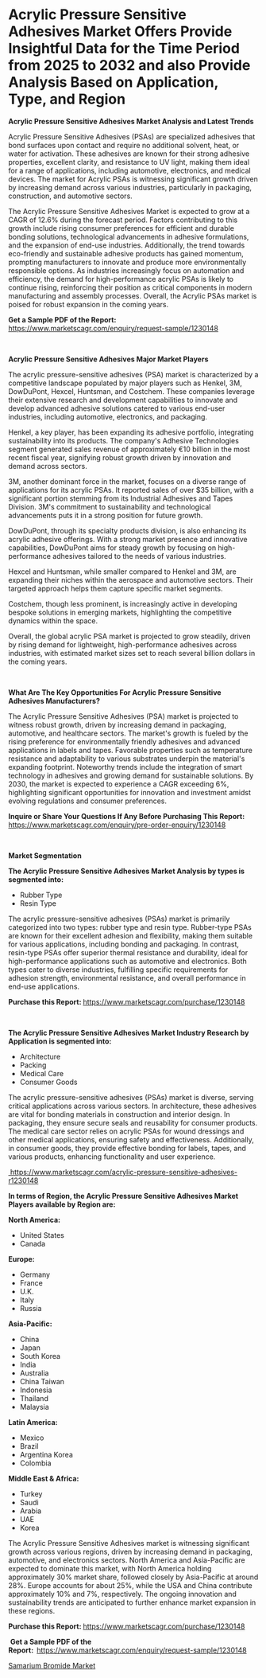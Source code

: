 <p><h1>Acrylic Pressure Sensitive Adhesives Market Offers Provide Insightful Data for the Time Period from 2025 to 2032 and also Provide Analysis Based on Application, Type, and Region</h1></p><p><strong>Acrylic Pressure Sensitive Adhesives Market Analysis and Latest Trends</strong></p>
<p><p>Acrylic Pressure Sensitive Adhesives (PSAs) are specialized adhesives that bond surfaces upon contact and require no additional solvent, heat, or water for activation. These adhesives are known for their strong adhesive properties, excellent clarity, and resistance to UV light, making them ideal for a range of applications, including automotive, electronics, and medical devices. The market for Acrylic PSAs is witnessing significant growth driven by increasing demand across various industries, particularly in packaging, construction, and automotive sectors.</p><p>The Acrylic Pressure Sensitive Adhesives Market is expected to grow at a CAGR of 12.6% during the forecast period. Factors contributing to this growth include rising consumer preferences for efficient and durable bonding solutions, technological advancements in adhesive formulations, and the expansion of end-use industries. Additionally, the trend towards eco-friendly and sustainable adhesive products has gained momentum, prompting manufacturers to innovate and produce more environmentally responsible options. As industries increasingly focus on automation and efficiency, the demand for high-performance acrylic PSAs is likely to continue rising, reinforcing their position as critical components in modern manufacturing and assembly processes. Overall, the Acrylic PSAs market is poised for robust expansion in the coming years.</p></p>
<p><strong>Get a Sample PDF of the Report:&nbsp;</strong> <a href="https://www.marketscagr.com/enquiry/request-sample/1230148?utm_campaign=2882&utm_medium=2&utm_source=Github&utm_content=ia&utm_term=01042025&utm_id=acrylic-pressure-sensitive-adhesives">https://www.marketscagr.com/enquiry/request-sample/1230148</a></p>
<p>&nbsp;</p>
<p><strong>Acrylic Pressure Sensitive Adhesives Major Market Players</strong></p>
<p><p>The acrylic pressure-sensitive adhesives (PSA) market is characterized by a competitive landscape populated by major players such as Henkel, 3M, DowDuPont, Hexcel, Huntsman, and Costchem. These companies leverage their extensive research and development capabilities to innovate and develop advanced adhesive solutions catered to various end-user industries, including automotive, electronics, and packaging.</p><p>Henkel, a key player, has been expanding its adhesive portfolio, integrating sustainability into its products. The company's Adhesive Technologies segment generated sales revenue of approximately €10 billion in the most recent fiscal year, signifying robust growth driven by innovation and demand across sectors.</p><p>3M, another dominant force in the market, focuses on a diverse range of applications for its acrylic PSAs. It reported sales of over $35 billion, with a significant portion stemming from its Industrial Adhesives and Tapes Division. 3M's commitment to sustainability and technological advancements puts it in a strong position for future growth.</p><p>DowDuPont, through its specialty products division, is also enhancing its acrylic adhesive offerings. With a strong market presence and innovative capabilities, DowDuPont aims for steady growth by focusing on high-performance adhesives tailored to the needs of various industries.</p><p>Hexcel and Huntsman, while smaller compared to Henkel and 3M, are expanding their niches within the aerospace and automotive sectors. Their targeted approach helps them capture specific market segments.</p><p>Costchem, though less prominent, is increasingly active in developing bespoke solutions in emerging markets, highlighting the competitive dynamics within the space.</p><p>Overall, the global acrylic PSA market is projected to grow steadily, driven by rising demand for lightweight, high-performance adhesives across industries, with estimated market sizes set to reach several billion dollars in the coming years.</p></p>
<p>&nbsp;</p>
<p><strong>What Are The Key Opportunities For Acrylic Pressure Sensitive Adhesives Manufacturers?</strong></p>
<p><p>The Acrylic Pressure Sensitive Adhesives (PSA) market is projected to witness robust growth, driven by increasing demand in packaging, automotive, and healthcare sectors. The market's growth is fueled by the rising preference for environmentally friendly adhesives and advanced applications in labels and tapes. Favorable properties such as temperature resistance and adaptability to various substrates underpin the material's expanding footprint. Noteworthy trends include the integration of smart technology in adhesives and growing demand for sustainable solutions. By 2030, the market is expected to experience a CAGR exceeding 6%, highlighting significant opportunities for innovation and investment amidst evolving regulations and consumer preferences.</p></p>
<p><strong>Inquire or Share Your Questions If Any Before Purchasing This Report:</strong> <a href="https://www.marketscagr.com/enquiry/pre-order-enquiry/1230148?utm_campaign=2882&utm_medium=2&utm_source=Github&utm_content=ia&utm_term=01042025&utm_id=acrylic-pressure-sensitive-adhesives">https://www.marketscagr.com/enquiry/pre-order-enquiry/1230148</a></p>
<p>&nbsp;</p>
<p><strong>Market Segmentation</strong></p>
<p><strong>The Acrylic Pressure Sensitive Adhesives Market Analysis by types is segmented into:</strong></p>
<p><ul><li>Rubber Type</li><li>Resin Type</li></ul></p>
<p><p>The acrylic pressure-sensitive adhesives (PSAs) market is primarily categorized into two types: rubber type and resin type. Rubber-type PSAs are known for their excellent adhesion and flexibility, making them suitable for various applications, including bonding and packaging. In contrast, resin-type PSAs offer superior thermal resistance and durability, ideal for high-performance applications such as automotive and electronics. Both types cater to diverse industries, fulfilling specific requirements for adhesion strength, environmental resistance, and overall performance in end-use applications.</p></p>
<p><strong>Purchase this Report:&nbsp;</strong><a href="https://www.marketscagr.com/purchase/1230148?utm_campaign=2882&utm_medium=2&utm_source=Github&utm_content=ia&utm_term=01042025&utm_id=acrylic-pressure-sensitive-adhesives">https://www.marketscagr.com/purchase/1230148</a></p>
<p>&nbsp;</p>
<p><strong>The Acrylic Pressure Sensitive Adhesives Market Industry Research by Application is segmented into:</strong></p>
<p><ul><li>Architecture</li><li>Packing</li><li>Medical Care</li><li>Consumer Goods</li></ul></p>
<p><p>The acrylic pressure-sensitive adhesives (PSAs) market is diverse, serving critical applications across various sectors. In architecture, these adhesives are vital for bonding materials in construction and interior design. In packaging, they ensure secure seals and reusability for consumer products. The medical care sector relies on acrylic PSAs for wound dressings and other medical applications, ensuring safety and effectiveness. Additionally, in consumer goods, they provide effective bonding for labels, tapes, and various products, enhancing functionality and user experience.</p></p>
<p><a href="https://www.marketscagr.com/acrylic-pressure-sensitive-adhesives-r1230148?utm_campaign=2882&utm_medium=2&utm_source=Github&utm_content=ia&utm_term=01042025&utm_id=acrylic-pressure-sensitive-adhesives">&nbsp;https://www.marketscagr.com/acrylic-pressure-sensitive-adhesives-r1230148</a></p>
<p><strong>In terms of Region, the Acrylic Pressure Sensitive Adhesives Market Players available by Region are:</strong></p>
<p>
    <p> <strong> North America: </strong>
        <ul>
            <li>United States</li>
            <li>Canada</li>
        </ul>
        </p> 
    <p> <strong> Europe: </strong>
        <ul>
            <li>Germany</li>
            <li>France</li>
            <li>U.K.</li>
            <li>Italy</li>
            <li>Russia</li>
        </ul>
        </p> 
    <p> <strong> Asia-Pacific: </strong>
        <ul>
            <li>China</li>
            <li>Japan</li>
            <li>South Korea</li>
            <li>India</li>
            <li>Australia</li>
            <li>China Taiwan</li>
            <li>Indonesia</li>
            <li>Thailand</li>
            <li>Malaysia</li>
        </ul>
        </p> 
    <p> <strong> Latin America: </strong>
        <ul>
            <li>Mexico</li>
            <li>Brazil</li>
            <li>Argentina Korea</li>
            <li>Colombia</li>
        </ul>
        </p> 
    <p> <strong> Middle East & Africa: </strong>
        <ul>
            <li>Turkey</li>
            <li>Saudi</li>
            <li>Arabia</li>
            <li>UAE</li>
            <li>Korea</li>
        </ul>
    </p>
    </p>
<p><p>The Acrylic Pressure Sensitive Adhesives market is witnessing significant growth across various regions, driven by increasing demand in packaging, automotive, and electronics sectors. North America and Asia-Pacific are expected to dominate this market, with North America holding approximately 30% market share, followed closely by Asia-Pacific at around 28%. Europe accounts for about 25%, while the USA and China contribute approximately 10% and 7%, respectively. The ongoing innovation and sustainability trends are anticipated to further enhance market expansion in these regions.</p></p>
<p><strong>Purchase this Report: </strong><a href="https://www.marketscagr.com/purchase/1230148?utm_campaign=2882&utm_medium=2&utm_source=Github&utm_content=ia&utm_term=01042025&utm_id=acrylic-pressure-sensitive-adhesives">https://www.marketscagr.com/purchase/1230148</a></p>
<p>&nbsp;<strong>Get a Sample PDF of the Report:&nbsp;&nbsp;</strong><a href="https://www.marketscagr.com/enquiry/request-sample/1230148?utm_campaign=2882&utm_medium=2&utm_source=Github&utm_content=ia&utm_term=01042025&utm_id=acrylic-pressure-sensitive-adhesives">https://www.marketscagr.com/enquiry/request-sample/1230148</a></p>
<p><strong></strong></p>
<p><p><a href="https://github.com/carendesrochers299/Market-Research-Report-List-1/blob/main/samarium-bromide-market.md?utm_campaign=2882&utm_medium=2&utm_source=Github&utm_content=ia&utm_term=01042025&utm_id=acrylic-pressure-sensitive-adhesives">Samarium Bromide Market</a></p></p>